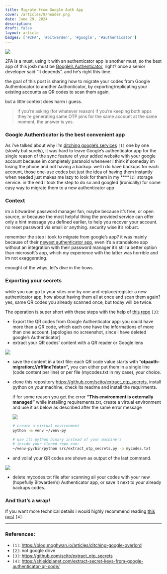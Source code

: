 ```yaml
---
title: Migrate from Google Auth App 
cover: /articles/9/header.png
date: June 29, 2024
description:
draft: false
layout: article
badges: ['#2FA', '#bitwarden', '#google', '#authenticator']
---
```


![](/articles/9/header.png)

2FA is a must, using it with an authenticator app is another must, so the best app of this josb must be [Google’s Authenticator](https://play.google.com/store/apps/details?id=com.google.android.apps.authenticator2&hl=en), right? once a senior developer said “it depends”. and he’s right this time.

the goal of this post is sharing how to migrate your codes from Google Authentocator to another Authonticator, by exporting/replicating your existing accounts as QR codes to scan them again.

but a little context does harm i guess.

> if you’re asking (for whatever reason) if you’re keeping both apps they’re generating same OTP pins for the same account at the same moment, the answer is yes.
>

### Google Authenticator is the best convenient app

As i’ve talked about why i’m [ditching google’s services](https://blog.moghwan.io/articles/ditching-google-overlord) `[1]` one by one (slowly but surely), it was hard to leave Google’s authenticator app for the single reason of the sync feature of your added website with your google account because im completely paranoid whenever i think if someday im losing the phone and not having a backup. well i do have backups for each account, those one-use codes but just the idea of having them instantly when needed just makes me lazy to look for them in my ****`[2]` storage service. in the end i took the step to do so and googled (ironically) for some easy way to migrate them to a new authenticator app

### Context

im a bitwarden password manager fan, maybe because it’s free, or open source, or because the most helpful thing the provided service can offer only a hint message you defined earlier, to help you recover your account. no reset password via email or anything. security wise it’s robust.

remember the step i took to migrate from google’s app? it was mainly because of their [newest authenticator app](https://www.androidauthority.com/bitwarden-authenticator-app-free-open-source-3439120/), even it’s a standalone app without an integration with their password manager it’s still a better option than microsoft’s app, which my experience with the latter was horrible and im not exaggerating.

enought of the whys, let’s dive in the hows.

### Exporting your secrets

while you can go to your sites one by one and replace/register a new authenticator app, how about having them all at once and scan them again? yes, same QR codes you already scanned once, but today will be twice.

The operation is super short with these steps with the help of [this repo](https://github.com/scito/extract_otp_secrets) `[3]`:

- Export the QR codes from Google Authenticator app: you could have more than a QR code, which each one have the informations of more than one account. [apologies no screenshot, since i have deleted google’s Authenticator]
- extract your QR codes’ content with a QR reader or Google lens

![](/articles/9/1.png)

- save the content in a text file: each QR code value starts with “**otpauth-migration://offline?data=”,** you can either put them in a single line (code content per line) or per file (mycodes.txt in my case), your choice.
- clone this repository https://github.com/scito/extract_otp_secrets, install python on your machine, check its readme and install the requirments.

  if for some reason you get the error **“This environment is externally managed”** while installing requirements.txt, create a virtual environment and use it as below as described after the same error message

  ![](/articles/9/2.png)

    ```bash
    # create a virtual environment
    python -m venv ~/venv-py
    
    # use its python binary instead of your machine's
    # inside your cloned repo run:
    ~/venv-py/bin/python src/extract_otp_secrets.py -p mycodes.txt
    ```

- and voila! your QR codes are shown as output of the last command.

![](/articles/9/3.png)

- delete mycodes.txt file after scanning all your codes with your new (hopefully Bitwarden’s) Authenticator app, or save it next to your already backups codes.

### And that’s a wrap!

If you want more technical details i would highly recommend reading [this post](https://shieldplanet.com/extract-secret-keys-from-google-authenticator-qr-code/) `[4]`.

***

### References:
- `[1]`: https://blog.moghwan.io/articles/ditching-google-overlord
- `[2]`: not google drive
- `[3]`: https://github.com/scito/extract_otp_secrets
- `[4]`: https://shieldplanet.com/extract-secret-keys-from-google-authenticator-qr-code/